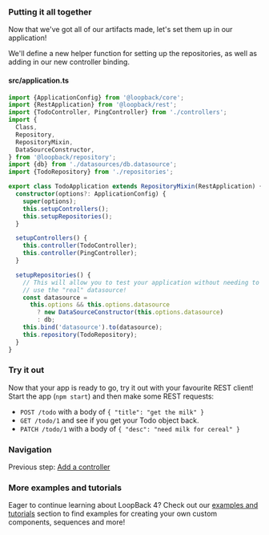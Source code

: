 ### Putting it all together

Now that we've got all of our artifacts made, let's set them up in our
application!

We'll define a new helper function for setting up the repositories, as well
as adding in our new controller binding.

#### src/application.ts
```ts
import {ApplicationConfig} from '@loopback/core';
import {RestApplication} from '@loopback/rest';
import {TodoController, PingController} from './controllers';
import {
  Class,
  Repository,
  RepositoryMixin,
  DataSourceConstructor,
} from '@loopback/repository';
import {db} from './datasources/db.datasource';
import {TodoRepository} from './repositories';

export class TodoApplication extends RepositoryMixin(RestApplication) {
  constructor(options?: ApplicationConfig) {
    super(options);
    this.setupControllers();
    this.setupRepositories();
  }

  setupControllers() {
    this.controller(TodoController);
    this.controller(PingController);
  }

  setupRepositories() {
    // This will allow you to test your application without needing to
    // use the "real" datasource!
    const datasource =
      this.options && this.options.datasource
        ? new DataSourceConstructor(this.options.datasource)
        : db;
    this.bind('datasource').to(datasource);
    this.repository(TodoRepository);
  }
}
```

### Try it out

Now that your app is ready to go, try it out with your favourite REST client!
Start the app (`npm start`) and then make some REST requests:
- `POST /todo` with a body of `{ "title": "get the milk" }`
- `GET /todo/1` and see if you get your Todo object back.
- `PATCH /todo/1` with a body of `{ "desc": "need milk for cereal" }`

### Navigation

Previous step: [Add a controller](7-controller.html)

### More examples and tutorials

Eager to continue learning about LoopBack 4? Check out our
[examples and tutorials](https://loopback.io/doc/en/lb4/Examples-and-tutorials.html)
section to find examples for creating your own custom components, sequences and
more!

